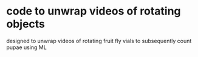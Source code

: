 # code to unwrap videos of rotating objects
designed to unwrap videos of rotating fruit fly vials to subsequently count pupae using ML